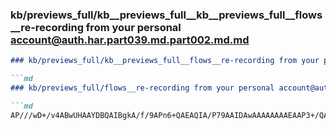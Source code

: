 ### kb/previews_full/kb__previews_full__kb__previews_full__flows__re-recording from your personal account@auth.har.part039.md.part002.md.md

```md
### kb/previews_full/kb__previews_full__flows__re-recording from your personal account@auth.har.part039.md.part002.md

```md
### kb/previews_full/flows__re-recording from your personal account@auth.har.part039.md (part 002)

```md
AP///wD+/v4ABwUHAAYDBQAIBgkA/f/9APn6+QAEAQIA/P79AAIDAwAAAAAAAAEAAP3+/QAAAAAABg
```

```

```

```
